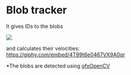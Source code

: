 
# Blob tracker

It gives IDs to the blobs

![](blobTracking.gif)

and calculates their velocities: https://giphy.com/embed/4T99t6e0467VX9A0qr 

*The blobs are detected using [ofxOpenCV](https://openframeworks.cc/documentation/ofxOpenCv/)